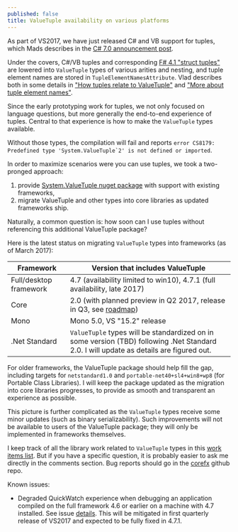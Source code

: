 ```yaml
---
published: false
title: ValueTuple availability on various platforms
---
```


As part of VS2017, we have just released C# and VB support for tuples, which Mads describes in the [C# 7.0 announcement post](https://blogs.msdn.microsoft.com/dotnet/2017/03/09/new-features-in-c-7-0/). 

Under the covers, C#/VB tuples and corresponding [F# 4.1 "struct tuples"](https://blogs.msdn.microsoft.com/dotnet/2016/07/25/a-peek-into-f-4-1/) are lowered into `ValueTuple` types of various arities and nesting, and tuple element names are stored in `TupleElementNamesAttribute`. Vlad describes both in some details in ["How tuples relate to ValueTuple"](http://mustoverride.com/tuples_valuetuple/) and ["More about tuple element names"](http://mustoverride.com/tuples_names/).

Since the early prototyping work for tuples, we not only focused on language questions, but more generally the end-to-end experience of tuples. Central to that experience is how to make the `ValueTuple` types available. 

Without those types, the compilation will fail and reports ``error CS8179: Predefined type 'System.ValueTuple`2' is not defined or imported``.

In order to maximize scenarios were you can use tuples, we took a two-pronged approach:

1. provide [System.ValueTuple nuget package](https://www.nuget.org/packages/System.ValueTuple) with support with existing frameworks,
2. migrate ValueTuple and other types into core libraries as updated frameworks ship.

Naturally, a common question is: how soon can I use tuples without referencing this additional ValueTuple package?

Here is the latest status on migrating `ValueTuple` types into frameworks (as of March 2017):

| Framework | Version that includes ValueTuple |
|-----------|----------------------------------|
| Full/desktop framework | 4.7 (availability limited to win10), 4.7.1 (full availability, late 2017) |
| Core | 2.0 (with planned preview in Q2 2017, release in Q3, see [roadmap](https://github.com/dotnet/core/blob/master/roadmap.md)) |
| Mono | Mono 5.0, VS "15.2" release |
| .Net Standard | `ValueTuple` types will be standardized on in some version (TBD) following .Net Standard 2.0. I will update as details are figured out. | 

For older frameworks, the ValueTuple package should help fill the gap, including targets for `netstandard1.0` and `portable-net40+sl4+win8+wp8` (for Portable Class Libraries). I will keep the package updated as the migration into core libraries progresses, to provide as smooth and transparent an experience as possible.

This picture is further complicated as the `ValueTuple` types receive some minor updates (such as binary serializability). Such improvements will not be available to users of the ValueTuple package; they will only be implemented in frameworks themselves.

I keep track of all the library work related to `ValueTuple` types in this [work items list](https://github.com/dotnet/roslyn/issues/13177). But if you have a specific question, it is probably easier to ask me directly in the comments section. Bug reports should go in the [corefx](https://github.com/dotnet/corefx/issues/new) github repo.

Known issues:
- Degraded QuickWatch experience when debugging an application compiled on the full framework 4.6 or earlier on a machine with 4.7 installed. See issue [details](https://github.com/dotnet/corefx/issues/16195). This will be mitigated in first quarterly release of VS2017 and expected to be fully fixed in 4.7.1.
